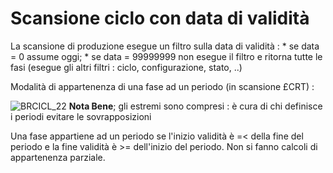 # Scansione ciclo con data di validità
La scansione di produzione esegue un filtro sulla data di validità : 
 \* se data = 0 assume oggi;
 \* se data = 99999999 non esegue il filtro e ritorna tutte le fasi (esegue gli altri filtri :  ciclo, configurazione, stato, ..)

Modalità di appartenenza di una fase ad un periodo (in scansione £CRT) : 

![BRCICL_22](https://doc.smeup.com/immagini/BRCICL_N1/BRCICL_22.png)
**Nota Bene**; gli estremi sono compresi :  è cura di chi definisce i periodi evitare le sovrapposizioni

Una fase appartiene ad un periodo se l'inizio validità è =< della fine del periodo e la fine validità è >= dell'inizio del periodo. Non si fanno calcoli di appartenenza parziale.
